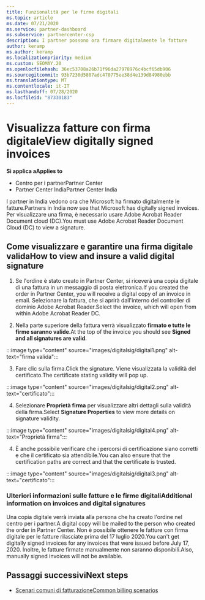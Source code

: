 ```yaml
---
title: Funzionalità per le firme digitali
ms.topic: article
ms.date: 07/21/2020
ms.service: partner-dashboard
ms.subservice: partnercenter-csp
description: I partner possono ora firmare digitalmente le fatture
author: keramp
ms.author: keramp
ms.localizationpriority: medium
ms.custom: SEOMAY.20
ms.openlocfilehash: 36ec53708a26b71f96da27978976c4bcf65db906
ms.sourcegitcommit: 93b7230d5807adc470775ee38d4e139d84980ebb
ms.translationtype: MT
ms.contentlocale: it-IT
ms.lasthandoff: 07/28/2020
ms.locfileid: "87330183"
---
```

# <a name="view-digitally-signed-invoices"></a><span data-ttu-id="f215a-103">Visualizza fatture con firma digitale</span><span class="sxs-lookup"><span data-stu-id="f215a-103">View digitally signed invoices</span></span>

<span data-ttu-id="f215a-104">**Si applica a**</span><span class="sxs-lookup"><span data-stu-id="f215a-104">**Applies to**</span></span>

- <span data-ttu-id="f215a-105">Centro per i partner</span><span class="sxs-lookup"><span data-stu-id="f215a-105">Partner Center</span></span>
- <span data-ttu-id="f215a-106">Partner Center India</span><span class="sxs-lookup"><span data-stu-id="f215a-106">Partner Center India</span></span>


<span data-ttu-id="f215a-107">I partner in India vedono ora che Microsoft ha firmato digitalmente le fatture.</span><span class="sxs-lookup"><span data-stu-id="f215a-107">Partners in India now see that Microsoft has digitally signed invoices.</span></span> <span data-ttu-id="f215a-108">Per visualizzare una firma, è necessario usare Adobe Acrobat Reader Document cloud (DC).</span><span class="sxs-lookup"><span data-stu-id="f215a-108">You must use Adobe Acrobat Reader Document Cloud (DC) to view a signature.</span></span>

## <a name="how-to-view-and-insure-a-valid-digital-signature"></a><span data-ttu-id="f215a-109">Come visualizzare e garantire una firma digitale valida</span><span class="sxs-lookup"><span data-stu-id="f215a-109">How to view and insure a valid digital signature</span></span>


1. <span data-ttu-id="f215a-110">Se l'ordine è stato creato in Partner Center, si riceverà una copia digitale di una fattura in un messaggio di posta elettronica.</span><span class="sxs-lookup"><span data-stu-id="f215a-110">If you created the order in Partner Center, you will receive a digital copy of an invoice in email.</span></span> <span data-ttu-id="f215a-111">Selezionare la fattura, che si aprirà dall'interno del controller di dominio Adobe Acrobat Reader.</span><span class="sxs-lookup"><span data-stu-id="f215a-111">Select the invoice, which will open from within Adobe Acrobat Reader DC.</span></span>


2. <span data-ttu-id="f215a-112">Nella parte superiore della fattura verrà visualizzato **firmato e tutte le firme saranno valide**.</span><span class="sxs-lookup"><span data-stu-id="f215a-112">At the top of the invoice you should see **Signed and all signatures are valid**.</span></span>
 
 :::image type="content" source="images/digitalsig/digital1.png" alt-text="firma valida":::

3. <span data-ttu-id="f215a-114">Fare clic sulla firma.</span><span class="sxs-lookup"><span data-stu-id="f215a-114">Click the signature.</span></span> <span data-ttu-id="f215a-115">Viene visualizzata la validità del certificato.</span><span class="sxs-lookup"><span data-stu-id="f215a-115">The certificate stating validity will pop up.</span></span>

:::image type="content" source="images/digitalsig/digital2.png" alt-text="certificato"::: 

4. <span data-ttu-id="f215a-117">Selezionare **Proprietà firma** per visualizzare altri dettagli sulla validità della firma.</span><span class="sxs-lookup"><span data-stu-id="f215a-117">Select **Signature Properties** to view more details on signature validity.</span></span>

:::image type="content" source="images/digitalsig/digital4.png" alt-text="Proprietà firma"::: 

4. <span data-ttu-id="f215a-119">È anche possibile verificare che i percorsi di certificazione siano corretti e che il certificato sia attendibile.</span><span class="sxs-lookup"><span data-stu-id="f215a-119">You can also ensure that the certification paths are correct and that the certificate is trusted.</span></span>

 :::image type="content" source="images/digitalsig/digital3.png" alt-text="certificato":::

### <a name="additional-information-on-invoices-and-digital-signatures"></a><span data-ttu-id="f215a-121">Ulteriori informazioni sulle fatture e le firme digitali</span><span class="sxs-lookup"><span data-stu-id="f215a-121">Additional information on invoices and digital signatures</span></span>

<span data-ttu-id="f215a-122">Una copia digitale verrà inviata alla persona che ha creato l'ordine nel centro per i partner.</span><span class="sxs-lookup"><span data-stu-id="f215a-122">A digital copy will be mailed to the person who created the order in Partner Center.</span></span> <span data-ttu-id="f215a-123">Non è possibile ottenere le fatture con firma digitale per le fatture rilasciate prima del 17 luglio 2020.</span><span class="sxs-lookup"><span data-stu-id="f215a-123">You can't get digitally signed invoices for any invoices that were issued before July 17, 2020.</span></span> <span data-ttu-id="f215a-124">Inoltre, le fatture firmate manualmente non saranno disponibili.</span><span class="sxs-lookup"><span data-stu-id="f215a-124">Also, manually signed invoices will not be available.</span></span>

## <a name="next-steps"></a><span data-ttu-id="f215a-125">Passaggi successivi</span><span class="sxs-lookup"><span data-stu-id="f215a-125">Next steps</span></span>

- [<span data-ttu-id="f215a-126">Scenari comuni di fatturazione</span><span class="sxs-lookup"><span data-stu-id="f215a-126">Common billing scenarios</span></span>](common-billing-scenarios.md)